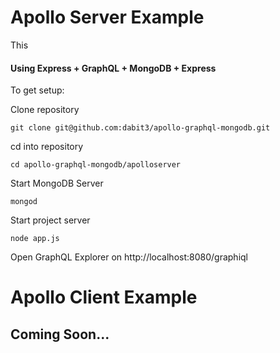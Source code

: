 # Apollo Server Example

This

#### Using Express + GraphQL + MongoDB + Express

To get setup:

Clone repository

`git clone git@github.com:dabit3/apollo-graphql-mongodb.git`

cd into repository

`cd apollo-graphql-mongodb/apolloserver`

Start MongoDB Server

`mongod`

Start project server

`node app.js`

Open GraphQL Explorer on http://localhost:8080/graphiql

# Apollo Client Example

## Coming Soon...